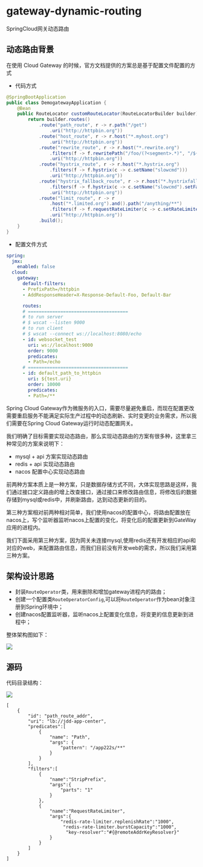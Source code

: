 # gateway-dynamic-routing
SpringCloud网关动态路由

## 动态路由背景

在使用 Cloud Gateway 的时候，官方文档提供的方案总是基于配置文件配置的方式

- 代码方式

```java
@SpringBootApplication
public class DemogatewayApplication {
	@Bean
	public RouteLocator customRouteLocator(RouteLocatorBuilder builder) {
		return builder.routes()
			.route("path_route", r -> r.path("/get")
				.uri("http://httpbin.org"))
			.route("host_route", r -> r.host("*.myhost.org")
				.uri("http://httpbin.org"))
			.route("rewrite_route", r -> r.host("*.rewrite.org")
				.filters(f -> f.rewritePath("/foo/(?<segment>.*)", "/${segment}"))
				.uri("http://httpbin.org"))
			.route("hystrix_route", r -> r.host("*.hystrix.org")
				.filters(f -> f.hystrix(c -> c.setName("slowcmd")))
				.uri("http://httpbin.org"))
			.route("hystrix_fallback_route", r -> r.host("*.hystrixfallback.org")
				.filters(f -> f.hystrix(c -> c.setName("slowcmd").setFallbackUri("forward:/hystrixfallback")))
				.uri("http://httpbin.org"))
			.route("limit_route", r -> r
				.host("*.limited.org").and().path("/anything/**")
				.filters(f -> f.requestRateLimiter(c -> c.setRateLimiter(redisRateLimiter())))
				.uri("http://httpbin.org"))
			.build();
	}
}
```

- 配置文件方式

```yaml
spring:
  jmx:
    enabled: false
  cloud:
    gateway:
      default-filters:
      - PrefixPath=/httpbin
      - AddResponseHeader=X-Response-Default-Foo, Default-Bar

      routes:
      # =====================================
      # to run server
      # $ wscat --listen 9000
      # to run client
      # $ wscat --connect ws://localhost:8080/echo
      - id: websocket_test
        uri: ws://localhost:9000
        order: 9000
        predicates:
        - Path=/echo
      # =====================================
      - id: default_path_to_httpbin
        uri: ${test.uri}
        order: 10000
        predicates:
        - Path=/**
```

Spring Cloud Gateway作为微服务的入口，需要尽量避免重启，而现在配置更改需要重启服务不能满足实际生产过程中的动态刷新、实时变更的业务需求，所以我们需要在Spring Cloud Gateway运行时动态配置网关。

我们明确了目标需要实现动态路由，那么实现动态路由的方案有很多种，这里拿三种常见的方案来说明下：

- mysql + api 方案实现动态路由
- redis + api 实现动态路由
- nacos 配置中心实现动态路由

前两种方案本质上是一种方案，只是数据存储方式不同，大体实现思路是这样，我们通过接口定义路由的增上改查接口，通过接口来修改路由信息，将修改后的数据存储到mysql或redis中，并刷新路由，达到动态更新的目的。

第三种方案相对前两种相对简单，我们使用nacos的配置中心，将路由配置放在nacos上，写个监听器监听nacos上配置的变化，将变化后的配置更新到GateWay应用的进程内。

我们下面采用第三种方案，因为网关未连接mysql,使用redis还有开发相应的api和对应的web，来配置路由信息，而我们目前没有开发web的需求，所以我们采用第三种方案。

## 架构设计思路

- 封装`RouteOperator`类，用来删除和增加gateway进程内的路由；
- 创建一个配置类`RouteOperatorConfig`,可以将`RouteOperator`作为bean对象注册到Spring环境中；
- 创建nacos配置监听器，监听nacos上配置变化信息，将变更的信息更新到进程中；

整体架构图如下：

![](https://img-1258527903.cos.ap-beijing.myqcloud.com/img/20220905222042.png)

## 源码

代码目录结构：

![](https://img-1258527903.cos.ap-beijing.myqcloud.com/img/20220905225654.png)



```
[
    {
        "id": "path_route_addr",
        "uri": "lb://jdd-app-center",
        "predicates":[
            {
                "name": "Path",
                "args": {
                    "pattern": "/app222s/**"
                }
            }
        ],
        "filters":[
            {
                "name":"StripPrefix",
                "args":{
                    "parts": "1"
                }
            },
            {
                "name":"RequestRateLimiter",
                "args":{
                    "redis-rate-limiter.replenishRate":"1000",
                     "redis-rate-limiter.burstCapacity":"1000",
                      "key-resolver":"#{@remoteAddrKeyResolver}"
                }
            }
        ]
    }
]
```

